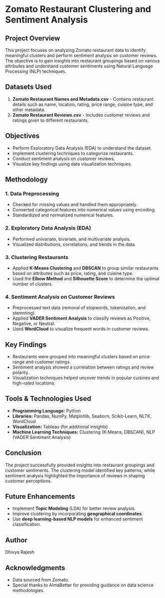 # Zomato Restaurant Clustering and Sentiment Analysis

## Project Overview

This project focuses on analyzing Zomato restaurant data to identify meaningful clusters and perform sentiment analysis on customer reviews. The objective is to gain insights into restaurant groupings based on various attributes and understand customer sentiments using Natural Language Processing (NLP) techniques.

## Datasets Used

1. **Zomato Restaurant Names and Metadata.csv** - Contains restaurant details such as name, location, rating, price range, cuisine type, and other metadata.
2. **Zomato Restaurant Reviews.csv** - Includes customer reviews and ratings given to different restaurants.

## Objectives

- Perform Exploratory Data Analysis (EDA) to understand the dataset.
- Implement clustering techniques to categorize restaurants.
- Conduct sentiment analysis on customer reviews.
- Visualize key findings using data visualization techniques.

## Methodology

### 1. Data Preprocessing

- Checked for missing values and handled them appropriately.
- Converted categorical features into numerical values using encoding.
- Standardized and normalized numerical features.

### 2. Exploratory Data Analysis (EDA)

- Performed univariate, bivariate, and multivariate analysis.
- Visualized distributions, correlations, and trends in the data.

### 3. Clustering Restaurants

- Applied **K-Means Clustering** and **DBSCAN** to group similar restaurants based on attributes such as price, rating, and cuisine type.
- Used the **Elbow Method** and **Silhouette Score** to determine the optimal number of clusters.

### 4. Sentiment Analysis on Customer Reviews

- Preprocessed text data (removal of stopwords, tokenization, and stemming).
- Applied **VADER Sentiment Analysis** to classify reviews as Positive, Negative, or Neutral.
- Used **WordCloud** to visualize frequent words in customer reviews.

## Key Findings

- Restaurants were grouped into meaningful clusters based on price range and customer ratings.
- Sentiment analysis showed a correlation between ratings and review polarity.
- Visualization techniques helped uncover trends in popular cuisines and high-rated locations.

## Tools & Technologies Used

- **Programming Language:** Python
- **Libraries:** Pandas, NumPy, Matplotlib, Seaborn, Scikit-Learn, NLTK, WordCloud
- **Visualization:** Tableau (for additional insights)
- **Machine Learning Techniques:** Clustering (K-Means, DBSCAN), NLP (VADER Sentiment Analysis)

## Conclusion

The project successfully provided insights into restaurant groupings and customer sentiments. The clustering model identified key patterns, while sentiment analysis highlighted the importance of reviews in shaping customer perceptions.

## Future Enhancements

- Implement **Topic Modeling** (LDA) for better review analysis.
- Improve clustering by incorporating **geographical coordinates**.
- Use **deep learning-based NLP models** for enhanced sentiment classification.

## Author

Dhivya Rajesh

## Acknowledgments

- Data sourced from Zomato.
- Special thanks to AlmaBetter for providing guidance on data science methodologies.

